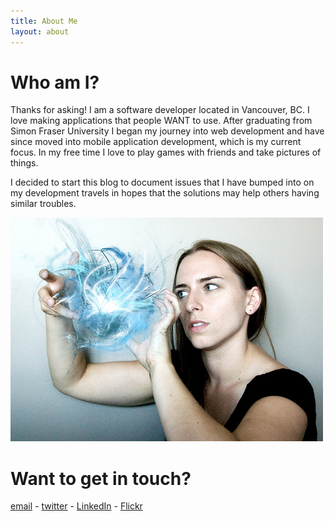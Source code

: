 ```yaml
---
title: About Me
layout: about
---
```


# Who am I?
Thanks for asking! I am a software developer located in Vancouver, BC. I love making applications that people WANT to use. After graduating from Simon Fraser University I began my journey into web development and have since moved into mobile application development, which is my current focus. In my free time I love to play games with friends and take pictures of things.

I decided to start this blog to document issues that I have bumped into on my development travels in hopes that the solutions may help others having similar troubles.


![My magic](/img/me.jpg "My magic")

# Want to get in touch?
[email](mailto:shayla.sawchenko@gmail.com) - [twitter](https://twitter.com/shaylasawchenko) - [LinkedIn](http://www.linkedin.com/profile/view?id=6945811) - [Flickr](http://www.flickr.com/photos/38283645@N06/) 

